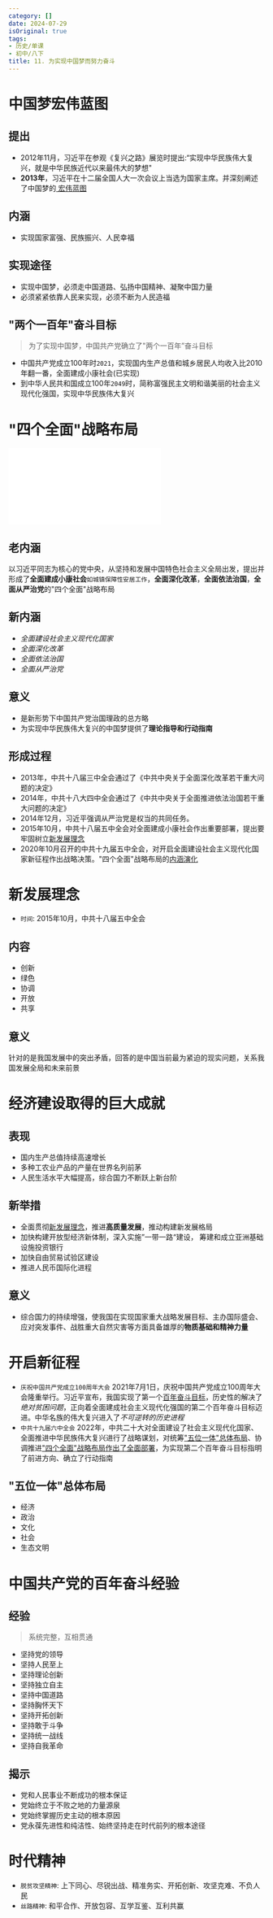 ```yaml
---
category: []
date: 2024-07-29
isOriginal: true
tags:
- 历史/单课
- 初中/八下
title: 11. 为实现中国梦而努力奋斗
---
```

# 中国梦宏伟蓝图
## 提出
- 2012年11月，习近平在参观《复兴之路》展览时提出:“实现中华民族伟大复兴，就是中华民族近代以来最伟大的梦想"
- **2013年**，习近平在十二届全国人大一次会议上当选为国家主席。并深刻阐述了中国梦的[ 宏伟蓝图](#内涵)
## 内涵
- 实现国家富强、民族振兴、人民幸福
## 实现途径
- 实现中国梦，必须走中国道路、弘扬中国精神、凝聚中国力量
- 必须紧紧依靠人民来实现，必须不断为人民造福
## "两个一百年"奋斗目标
> 为了实现中国梦，中国共产党确立了"两个一百年”奋斗目标

- 中国共产党成立100年时`2021`，实现国内生产总值和城乡居民人均收入比2010年翻一番，全面建成小康社会(已实现)
- 到中华人民共和国成立100年`2049`时，简称富强民主文明和谐美丽的社会主义现代化强国，实现中华民族伟大复兴
# "四个全面"战略布局


![600](../附件/“四个全面”战略布局的联系.excalidraw.md)
## 老内涵
以习近平同志为核心的党中央，从坚持和发展中国特色社会主义全局出发，提出并形成了**全面建成小康社会**`如城镇保障性安居工作`，**全面深化改革**，**全面依法治国**，**全面从严治党**的"四个全面"战略布局
## 新内涵
- *全面建设社会主义现代化国家*
- *全面深化改革*
- *全面依法治国*
- *全面从严治党*
## 意义
- 是新形势下中国共产党治国理政的总方略
- 为实现中华民族伟大复兴的中国梦提供了**理论指导和行动指南**
## 形成过程
- 2013年，中共十八届三中全会通过了《中共中央关于全面深化改革若干重大问题的决定》
- 2014年，中共十八大四中全会通过了《中共中央关于全面推进依法治国若干重大问题的决定》
- 2014年12月，习近平强调从严治党是权当的共同任务。
- 2015年10月，中共十八届五中全会对全面建成小康社会作出重要部署，提出要牢固树立[新发展理念](#新发展理念)
- 2020年10月召开的中共十九届五中全会，对开启全面建设社会主义现代化国家新征程作出战略决策。"四个全面"战略布局的[内涵演化](#内涵(演化后))
# 新发展理念
- `时间`: 2015年10月，中共十八届五中全会
## 内容
- 创新
- 绿色
- 协调
- 开放
- 共享
## 意义
针对的是我国发展中的突出矛盾，回答的是中国当前最为紧迫的现实问题，关系我国发展全局和未来前景

# 经济建设取得的巨大成就
## 表现
- 国内生产总值持续高速增长
- 多种工农业产品的产量在世界名列前茅
- 人民生活水平大幅提高，综合国力不断跃上新台阶
## 新举措
- 全面贯彻[新发展理念](#新发展理念)，推进**高质量发展**，推动构建新发展格局
- 加快构建开放型经济新体制，深入实施”一带一路“建设， 筹建和成立亚洲基础设施投资银行
- 加快自由贸易试验区建设
- 推进人民币国际化进程
## 意义
- 综合国力的持续增强，使我国在实现国家重大战略发展目标、主办国际盛会、应对突发事件、战胜重大自然灾害等方面具备雄厚的**物质基础和精神力量**
# 开启新征程
- `庆祝中国共产党成立100周年大会` 2021年7月1日，庆祝中国共产党成立100周年大会隆重举行。习近平宣布，我国实现了第一个[百年奋斗目标](#"两个一百年"奋斗目标)，历史性的解决了*绝对贫困问题*，正向着全面建成社会主义现代化强国的第二个百年奋斗目标迈进。中华名族的伟大复兴进入了*不可逆转的历史进程*
- `中共十九届六中全会` 2022年，中共二十大对全面建设了社会主义现代化国家、全面推进中华民族伟大复兴进行了战略谋划，对统筹["五位一体"总体布局](#"五位一体"总体布局)、协调推进["四个全面"战略布局作出了全面部署](#新内涵)，为实现第二个百年奋斗目标指明了前进方向、确立了行动指南
## "五位一体"总体布局
- 经济
- 政治
- 文化
- 社会
- 生态文明
# 中国共产党的百年奋斗经验
## 经验
> 系统完整，互相贯通
- 坚持党的领导  
- 坚持人民至上  
- 坚持理论创新  
- 坚持独立自主  
- 坚持中国道路  
- 坚持胸怀天下  
- 坚持开拓创新  
- 坚持敢于斗争  
- 坚持统一战线  
- 坚持自我革命
## 揭示
- 党和人民事业不断成功的根本保证  
- 党始终立于不败之地的力量源泉  
- 党始终掌握历史主动的根本原因  
- 党永葆先进性和纯洁性、始终坚持走在时代前列的根本途径
# 时代精神
- `脱贫攻坚精神`: 上下同心、尽锐出战、精准务实、开拓创新、攻坚克难、不负人民
- `丝路精神`: 和平合作、开放包容、互学互鉴、互利共赢